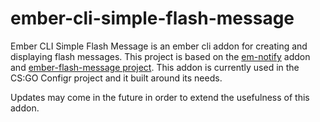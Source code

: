 # ember-cli-simple-flash-message

Ember CLI Simple Flash Message is an ember cli addon for creating and displaying flash messages. This project is based on the [em-notify](https://github.com/sir-dunxalot/notify) addon and [ember-flash-message project](https://github.com/ryanto/ember-flash-message). This addon is currently used in the CS:GO Configr project and it built around its needs.

Updates may come in the future in order to extend the usefulness of this addon.
